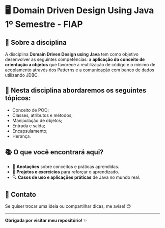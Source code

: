 # 🖥️ Domain Driven Design Using Java 1º Semestre - FIAP
 
## 📌 Sobre a disciplina

A disciplina <strong>Domain Driven Design using Java</strong> tem como objetivo desenvolver as seguintes competências: a <strong>aplicação do conceito de orientação a objetos</strong> que favorece a reutilização de código e o mínimo de acoplamento através dos Patterns e a comunicação com banco de dados utilizando JDBC.

## 📒 Nesta disciplina abordaremos os seguintes tópicos:

- Conceito de POO;
- Classes, atributos e métodos;
- Manipulação de objetos;
- Entrada e saída;
- Encapsulamento;
- Herança.

## 📚 O que você encontrará aqui?
 
- 📑 <strong>Anotações</strong> sobre conceitos e práticas aprendidas.
- 🚀 <strong>Projetos e exercícios</strong> para reforçar o aprendizado.
- 🔍 <strong>Casos de uso e aplicações práticas</strong> de Java no mundo real.
 
 
## 💬 Contato
 
Se quiser trocar uma ideia ou compartilhar dicas, me avise! 😊
 
---
 
**Obrigada por visitar meu repositório!** ✨
